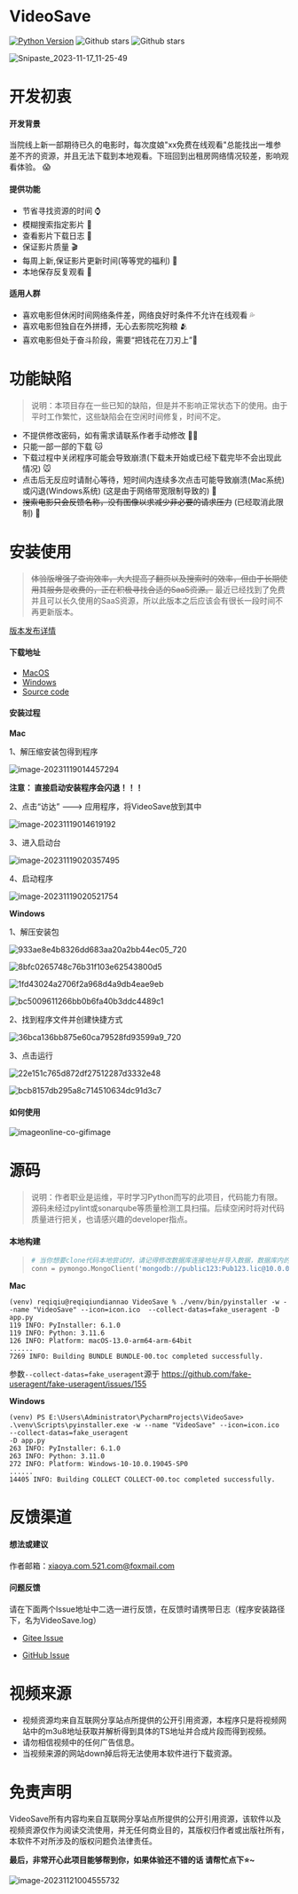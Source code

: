 # VideoSave

[![Python Version](https://img.shields.io/badge/python-3.11+-green)](https://www.python.org)
![Github stars](https://img.shields.io/github/stars/LiuShiYa-github/VideoSave.svg)
![Github stars](https://img.shields.io/github/forks/LiuShiYa-github/VideoSave.svg)

![Snipaste_2023-11-17_11-25-49](assets/Snipaste_2023-11-17_11-25-49.png)

# 开发初衷

#### 开发背景

当院线上新一部期待已久的电影时，每次度娘"xx免费在线观看"总能找出一堆参差不齐的资源，并且无法下载到本地观看。下班回到出租房网络情况较差，影响观看体验。 😱

#### 提供功能

- 节省寻找资源的时间 ⌚️
- 模糊搜索指定影片 🐴
- 查看影片下载日志 🦜
- 保证影片质量 🎬
- 每周上新,保证影片更新时间(等等党的福利) 🎦
- 本地保存反复观看 🌹

#### 适用人群

- 喜欢电影但休闲时间网络条件差，网络良好时条件不允许在线观看 💦
- 喜欢电影但独自在外拼搏，无心去影院吃狗粮 🫂
- 喜欢电影但处于奋斗阶段，需要“把钱花在刀刃上”💪

# 功能缺陷

> 说明：本项目存在一些已知的缺陷，但是并不影响正常状态下的使用。由于平时工作繁忙，这些缺陷会在空闲时间修复，时间不定。



- 不提供修改密码，如有需求请联系作者手动修改 ✋🏻
- 只能一部一部的下载 🐱
- 下载过程中关闭程序可能会导致崩溃(下载未开始或已经下载完毕不会出现此情况) 🐭
- 点击后无反应时请耐心等待，短时间内连续多次点击可能导致崩溃(Mac系统)或闪退(Windows系统) (这是由于网络带宽限制导致的) 🐍
- ~~搜索电影只会反馈名称，没有图像以求减少非必要的请求压力~~  (已经取消此限制) 🐲

# 安装使用

> ~~体验版增强了查询效率，大大提高了翻页以及搜索时的效率，但由于长期使用其服务是收费的，正在积极寻找合适的SaaS资源。~~ 最近已经找到了免费并且可以长久使用的SaaS资源，所以此版本之后应该会有很长一段时间不再更新版本。



[版本发布详情](https://gitee.com/shiya_liu/VideoSave/releases)

#### 下载地址

- [MacOS](https://gitee.com/shiya_liu/VideoSave/releases/download/v1.0/VideoSave_macos.zip)
- [Windows](https://gitee.com/shiya_liu/VideoSave/releases/download/v1.0/VideoSave_windows.zip)
- [Source code](https://gitee.com/shiya_liu/VideoSave/archive/refs/tags/v1.0.zip)

#### 安装过程

**Mac**

1、解压缩安装包得到程序

![image-20231119014457294](assets/image-20231119014457294.png)

**注意： 直接启动安装程序会闪退！！！**

2、点击“访达” ---> 应用程序，将VideoSave放到其中

![image-20231119014619192](assets/image-20231119014619192.png)

3、进入启动台

![image-20231119020357495](assets/image-20231119020357495.png)

4、启动程序

![image-20231119020521754](assets/image-20231119020521754.png)



**Windows**

1、解压安装包

![933ae8e4b8326dd683aa20a2bb44ec05_720](assets/933ae8e4b8326dd683aa20a2bb44ec05_720.jpg)

![8bfc0265748c76b31f103e62543800d5](assets/8bfc0265748c76b31f103e62543800d5.jpg)

![1fd43024a2706f2a968d4a9db4eae9eb](assets/1fd43024a2706f2a968d4a9db4eae9eb.jpg)

![bc5009611266bb0b6fa40b3ddc4489c1](assets/bc5009611266bb0b6fa40b3ddc4489c1.jpg)

2、找到程序文件并创建快捷方式

![36bca136bb875e60ca79528fd93599a9_720](assets/36bca136bb875e60ca79528fd93599a9_720.jpg)

3、点击运行

![22e151c765d872df27512287d3332e48](assets/22e151c765d872df27512287d3332e48.jpg)

![bcb8157db295a8c714510634dc91d3c7](assets/bcb8157db295a8c714510634dc91d3c7.jpg)

#### 如何使用

![imageonline-co-gifimage](assets/imageonline-co-gifimage.gif)

# 源码

> 说明：作者职业是运维，平时学习Python而写的此项目，代码能力有限。源码未经过pylint或sonarqube等质量检测工具扫描。后续空闲时将对代码质量进行把关，也请感兴趣的developer指点。

#### 本地构建

> ```python
> # 当你想要clone代码本地尝试时，请记得修改数据库连接地址并导入数据，数据库内的电影数据请自行寻找资源。release软件包中已经设置为有效连接地址，源码中是本地VMware虚拟机的地址，请不要尝试连接。
> conn = pymongo.MongoClient('mongodb://public123:Pub123.lic@10.0.0.18:27017/?authSource=video')
> ```

**Mac**

```shell
(venv) reqiqiu@reqiqiundiannao VideoSave % ./venv/bin/pyinstaller -w --name "VideoSave" --icon=icon.ico  --collect-datas=fake_useragent -D app.py
119 INFO: PyInstaller: 6.1.0
119 INFO: Python: 3.11.6
126 INFO: Platform: macOS-13.0-arm64-arm-64bit
......
7269 INFO: Building BUNDLE BUNDLE-00.toc completed successfully.
```

参数`--collect-datas=fake_useragent`源于 https://github.com/fake-useragent/fake-useragent/issues/155

**Windows**

```shell
(venv) PS E:\Users\Administrator\PycharmProjects\VideoSave> .\venv\Scripts\pyinstaller.exe -w --name "VideoSave" --icon=icon.ico  --collect-datas=fake_useragent 
-D app.py
263 INFO: PyInstaller: 6.1.0
263 INFO: Python: 3.11.0
272 INFO: Platform: Windows-10-10.0.19045-SP0
......
14405 INFO: Building COLLECT COLLECT-00.toc completed successfully.
```

# 反馈渠道

#### 想法或建议

作者邮箱：xiaoya.com.521.com@foxmail.com

#### 问题反馈

请在下面两个Issue地址中二选一进行反馈，在反馈时请携带日志（程序安装路径下，名为VideoSave.log）

- [Gitee Issue](https://gitee.com/shiya_liu/VideoSave/issues)

- [GitHub Issue](https://github.com/LiuShiYa-github/VideoSave/issues)

# 视频来源

- 视频资源均来自互联网分享站点所提供的公开引用资源，本程序只是将视频网站中的m3u8地址获取并解析得到具体的TS地址并合成片段而得到视频。
- 请勿相信视频中的任何广告信息。
- 当视频来源的网站down掉后将无法使用本软件进行下载资源。

# 免责声明
VideoSave所有内容均来自互联网分享站点所提供的公开引用资源，该软件以及视频资源仅作为阅读交流使用，并无任何商业目的，其版权归作者或出版社所有，本软件不对所涉及的版权问题负法律责任。



**最后，非常开心此项目能够帮到你，如果体验还不错的话 请帮忙点下⭐️~**  

![image-20231121004555732](assets/image-20231121004555732.png)



